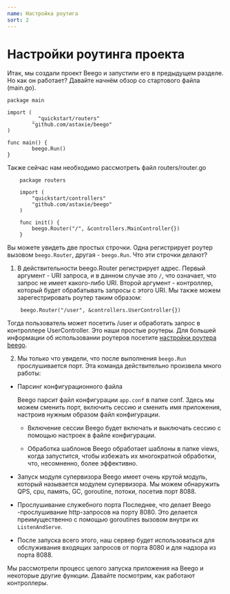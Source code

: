 ```yaml
---
name: Настройка роутига
sort: 2
---
```


# Настройки роутинга проекта

Итак, мы создали проект Beego и запустили его в предыдущем разделе. Но как он работает? Давайте начнём обзор со стартового файла (main.go).

	package main
	
	import (
	        _ "quickstart/routers"
	        "github.com/astaxie/beego"
	)
	
	func main() {
	        beego.Run()
	}
	
Также сейчас нам необходимо рассмотреть файл routers/router.go

        package routers

        import (
        	"quickstart/controllers"
	        "github.com/astaxie/beego"
        )

        func init() {
            beego.Router("/", &controllers.MainController{})
        }

Вы можете увидеть две простых строчки. Одна регистрирует роутер вызовом `beego.Router`, другая - `beego.Run`. Что эти строчки делают?

1. В действительности beego.Router регистрирует адрес. Первый аргумент - URI запроса, и в данном случае это `/`, что означает, что запрос не имеет какого-либо URI. Второй аргумент - контроллер, который будет обрабатывать запросы с этого URI. Мы также можем зарегестрировать роутер таким образом:

		beego.Router("/user", &controllers.UserController{})	
Тогда пользователь может посетить /user и обработать запрос в контроллере UserController.  Это наши простые роутеры. Для большей информации об использовании роутеров посетите [настройки роутера beego](../mvc/controller/router.md).
	
2. Мы только что увидели, что после выполнения `beego.Run` прослушивается порт. Эта команда действительно произвела много работы:
  - Парсинг конфигурационного файла
	
    Beego парсит файл конфигурации `app.conf` в папке conf. Здесь мы можем сменить порт, включить сессию и сменить имя приложения, настроив нужным образом файл конфигурации.

	- Включение сессии
    Beego будет включать и выключать сессию с помощью настроек в файле конфигурации.

	- Обработка шаблонов 
    Beego обработает шаблоны в папке views, когда запустится, чтобы избежать их многократной обработки, что, несомненно, более эффективно.
	
  - Запуск модуля супервизора
    Beego имеет очень крутой модуль, который называется модулем супервизора. Мы можем обнаружить QPS, cpu, память, GC, goroutine, потоки, посетив порт 8088.

  - Прослушивание служебного порта
    Последнее, что делает Beego -прослушивание http-запросов на порту 8080. Это делается преимущественно с помощью goroutines вызовом внутри их `ListenAndServe`.
	
  - После запуска всего этого, наш сервер будет использоваться для обслуживания входящих запросов от порта 8080 и для надзора из порта 8088.
	
Мы рассмотрели процесс целого запуска приложения на Beego и некоторые другие функции. Давайте посмотрим, как работают контроллеры.
